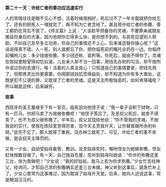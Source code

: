 **第二十一天：许给亡者的善功应迅速实行**

人的常情往往是眼不见心不想，活着时候很相好，死后过不了一年半载就把你给忘了。还有的把死人一埋就完了，再不知为亡者念经了。甚且把许给亡者的弥撒、善工都扔在背后不提了。《师主篇》上说：“人该趁早预备你的灵魂，不要靠亲戚朋友推延你身后的大事，因为他把你忘得多么快，是你想不到的。与其死后望别人帮助，不如自己及早多立功劳，你自己的事情还不上心，后来谁还替你操心呢？”这话说得真不错。人一死，别人就都忘了你，把你临死前的嘱托全扔在一边。你临终前嘱咐儿女：多少钱做弥撒、多少钱还帐、哀矜等。你死后，就由不得你了。灵魂在炼狱里盼望得如饥似渴，儿女亲人却不当一回事，用钱先办别的勾当，却不按所许诺过你的去遵行。唉！活着的人真没良心！只知道自己的事情要紧，把钱先用了，但那炼灵比你更需要。你用那钱挡饥荒得益处，却不知道为你有多大害处，这既是犯不公道的罪，又耽误了亡者的灵魂。这是天主所极恼恶的，如何肯降福呢？所以越是这样，后来越穷。

**故事**

西班牙的圣王嘉禄手下有一官员，临死前向他侄子说：“我一辈子没积下财物，只有一匹马，你把马卖了为我做弥撒吧！”他侄子答应了。及至叔父死后，就舍不得卖了，也不为叔父做弥撒了。半年后，叔父显现给他说：“你不管我的灵魂，不按我说的实行，使我在炼狱里苦得厉害，现今天主赏我升天，让你替我做所余的补赎。”说完不见了，那人就得了重病，没办神工就死了。可见，许给亡者的事不肯做，是会招天主降罚的。

又有一少女，自幼受姑母看管、教训。及至姑母死时，嘱咐侄女为她做弥撒，侄女赶快按数目做了。有一天，自己独自在屋，忽听到姑母叫她说：“你许的弥撒还差三台，快为我做吧！”少女说：“我的好姑姑，我马上去为你求弥撒。”少女忙去找神父，经询问，才知自己求的弥撒确实还差三台未做。神父听到这事后，就急忙补上了。少女心里常为这事难过，因为耽误了姑母升天堂。后来，她向人述说这事，常是眼泪汪汪的。